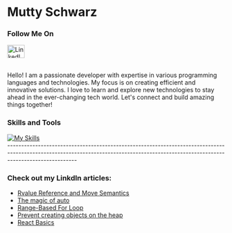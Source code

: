   # Mutty Schwarz
  ### Follow Me On
  <div>
    <a href="https://linkedin.com/in/mutty-schwarz" rel="nofollow">
      <img src="https://raw.githubusercontent.com/rahuldkjain/github-profile-readme-generator/master/src/images/icons/Social/linked-in-alt.svg" alt="LinkedIn" height="30" width="40">
    </a>
  </div>
<br>

  <p>Hello! I am a passionate developer with expertise in various programming languages and technologies. My focus is on creating efficient and innovative solutions. I love to learn and explore new technologies to stay ahead in the ever-changing tech world. Let's connect and build amazing things together!</p>

  ### Skills and Tools
  <div class="skills-icons">
    <a href="https://skillicons.dev/icons?i=linux,c,cpp,java,spring,py,github,js,react,express,nodejs,mongodb,html,css&perline=14">
      <img src="https://skillicons.dev/icons?i=linux,c,cpp,java,spring,py,github,js,react,express,nodejs,mongodb,html,css&perline=14" alt="My Skills">
    </a>
  </div>
      -------------------------------------------------------------------------------------------------------------------------------------------------------------------------------------

  
  ### Check out my LinkdIn articles:

 - [Rvalue Reference and Move Semantics](https://www.linkedin.com/posts/mutty-schwarz_activity-7081608762087587840-4B9D?utm_source=share&utm_medium=member_desktop/)
 - [The magic of auto](https://www.linkedin.com/posts/mutty-schwarz_cpp11-cplusplus-auto-activity-7061224753650384896-2u9E?utm_source=share&utm_medium=member_desktop/)
 - [Range-Based For Loop](https://www.linkedin.com/posts/mutty-schwarz_activity-7076513252012138496-Qxy3?utm_source=share&utm_medium=member_desktop/)
 - [Prevent creating objects on the heap](https://www.linkedin.com/posts/mutty-schwarz_cpp-deleteoperator-activity-6900347265597157376-k9jZ?utm_source=share&utm_medium=member_desktop/)
 - [React Basics](https://www.linkedin.com/posts/mutty-schwarz_frontend-react-activity-7053318230131523585-qn1Z?utm_source=share&utm_medium=member_desktop/)

